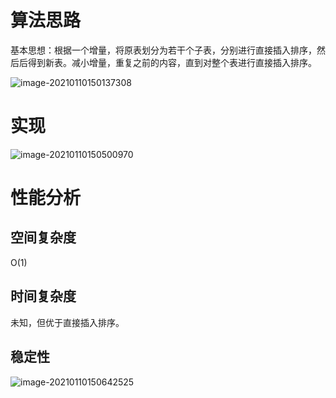 # 算法思路

基本思想：根据一个增量，将原表划分为若干个子表，分别进行直接插入排序，然后后得到新表。减小增量，重复之前的内容，直到对整个表进行直接插入排序。

![image-20210110150137308](https://gitee.com/llillz/images/raw/master/image-20210110150137308.png)



# 实现

![image-20210110150500970](https://gitee.com/llillz/images/raw/master/image-20210110150500970.png)



# 性能分析

## 空间复杂度

O(1)



## 时间复杂度

未知，但优于直接插入排序。

## 稳定性

![image-20210110150642525](https://gitee.com/llillz/images/raw/master/image-20210110150642525.png)